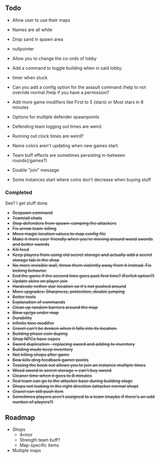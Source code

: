 ## Todo

- Allow user to use their maps
- Names are all white
- Drop sand in spawn area
- nullpointer
- Allow you to change the co-ords of lobby
- Add a command to toggle building when in said lobby.
- timer when stuck
- Can you add a config option for the assault command /help to not override normal /help if you have a permission?
- Add more game modifiers like First to 5 (stars) or Most stars in 8 minutes
- Options for multiple defender spawnpoints


- Defending team logging out times are weird
- Running out clock times are weird?
- Name colors aren't updating when new games start.
- Team buff effects are sometimes persisting in-between rounds(/games?)
- Double "join" message
- Some instances start where coins don't decrease when buying stuff

### Completed

See? I get stuff done.

- ~~Respawn command~~
- ~~Team/all chats~~
- ~~Stop defenders from spawn-camping the attackers~~
- ~~Fix arrow team-killing~~
- ~~Move magic location values to map config file~~
- ~~Make it more user-friendly when you're moving around wood swords and better swords~~
- ~~Kill feed~~
- ~~Keep players from using old secret storage and actually add a secret storage tab in the shop~~
- ~~No more invisible wall, throw them violently away from it instead. Fix kicking behavior.~~
- ~~End the game if the second time goes past first time? (Forfeit option?)~~
- ~~Update skins on player join~~
- ~~Hardcode nether star location so it's not pushed around~~
- ~~More upgrades: Sharpness, protection, double jumping~~
- ~~Better tools~~
- ~~Explanation of commands~~
- ~~Clean up random barriers around the map~~
- ~~Blow up/go under map~~
- ~~Durability~~
- ~~Infinite time modifier~~
- ~~Gravel can't be broken when it falls into its location.~~
- ~~Building phase coin duping~~
- ~~Shop NPCs have capes~~
- ~~Sword duplication--replacing sword and adding to inventory~~
- ~~Building mode keep inventory~~
- ~~Not killing shops after game~~
- ~~Bow kills ding feedback gamer points~~
- ~~Tossing the book out allows you to join an instance multiple times~~
- ~~Wood sword in secret storage = can't buy sword~~
- ~~Cleaner time when it goes to 8 minutes~~
- ~~Red team can go to the attacker base during building stage~~
- ~~Shops not looking in the right direction (attacker normal shop)~~
- ~~Gravel can still push item~~
- ~~Sometimes players aren't assigned to a team (maybe if there's an odd number of players?)~~

## Roadmap

- Shops
    - Armor
    - Strength team buff?
    - Map-specific items
- Multiple maps